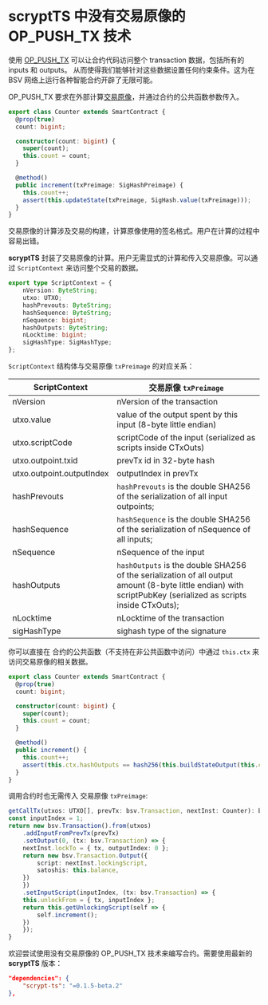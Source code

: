 # scryptTS 中没有交易原像的 OP_PUSH_TX 技术

使用 [OP_PUSH_TX](https://blog.csdn.net/freedomhero/article/details/107306604) 可以让合约代码访问整个 transaction 数据，包括所有的 inputs 和 outputs。
从而使得我们能够针对这些数据设置任何约束条件。这为在BSV 网络上运行各种智能合约开辟了无限可能。

OP_PUSH_TX 要求在外部计算[交易原像](https://github.com/bitcoin-sv/bitcoin-sv/blob/master/doc/abc/replay-protected-sighash.md#digest-algorithm)，并通过合约的公共函数参数传入。

```ts
export class Counter extends SmartContract {
  @prop(true)
  count: bigint;

  constructor(count: bigint) {
    super(count);
    this.count = count;
  }

  @method()
  public increment(txPreimage: SigHashPreimage) {
    this.count++;
    assert(this.updateState(txPreimage, SigHash.value(txPreimage)));
  }
}
```

交易原像的计算涉及交易的构建，计算原像使用的签名格式。用户在计算的过程中容易出错。


**scryptTS** 封装了交易原像的计算。用户无需显式的计算和传入交易原像。可以通过 `ScriptContext` 来访问整个交易的数据。 


```ts
export type ScriptContext = {
    nVersion: ByteString;
    utxo: UTXO;
    hashPrevouts: ByteString;
    hashSequence: ByteString;
    nSequence: bigint;
    hashOutputs: ByteString;
    nLocktime: bigint;
    sigHashType: SigHashType;
};
```

`ScriptContext` 结构体与交易原像 `txPreimage` 的对应关系：

| ScriptContext  | 交易原像 `txPreimage`  |
| ------------- | ------------- | 
| nVersion | nVersion of the transaction  |
| utxo.value | value of the output spent by this input (8-byte little endian)  |
| utxo.scriptCode | scriptCode of the input (serialized as scripts inside CTxOuts) |
| utxo.outpoint.txid | prevTx id in 32-byte hash |
| utxo.outpoint.outputIndex | outputIndex in prevTx |
| hashPrevouts | `hashPrevouts` is the double SHA256 of the serialization of all input outpoints; |
| hashSequence | `hashSequence` is the double SHA256 of the serialization of nSequence of all inputs; |
| nSequence | nSequence of the input  |
| hashOutputs | `hashOutputs` is the double SHA256 of the serialization of all output amount (8-byte little endian) with scriptPubKey (serialized as scripts inside CTxOuts); |
| nLocktime| nLocktime of the transaction |
| sigHashType| sighash type of the signature |




你可以直接在 合约的公共函数（不支持在非公共函数中访问）中通过 `this.ctx` 来访问交易原像的相关数据。

```ts
export class Counter extends SmartContract {
  @prop(true)
  count: bigint;

  constructor(count: bigint) {
    super(count);
    this.count = count;
  }

  @method()
  public increment() {
    this.count++;
    assert(this.ctx.hashOutputs == hash256(this.buildStateOutput(this.ctx.utxo.value)));
  }
}
```

调用合约时也无需传入 交易原像 `txPreimage`:

```ts
getCallTx(utxos: UTXO[], prevTx: bsv.Transaction, nextInst: Counter): bsv.Transaction {
const inputIndex = 1;
return new bsv.Transaction().from(utxos)
    .addInputFromPrevTx(prevTx)
    .setOutput(0, (tx: bsv.Transaction) => {
    nextInst.lockTo = { tx, outputIndex: 0 };
    return new bsv.Transaction.Output({
        script: nextInst.lockingScript,
        satoshis: this.balance,
    })
    })
    .setInputScript(inputIndex, (tx: bsv.Transaction) => {
    this.unlockFrom = { tx, inputIndex };
    return this.getUnlockingScript(self => {
        self.increment();
    })
    });
}
```


欢迎尝试使用没有交易原像的 OP_PUSH_TX 技术来编写合约。需要使用最新的 **scryptTS** 版本：

```json
"dependencies": {
    "scrypt-ts": "=0.1.5-beta.2"
},
```





